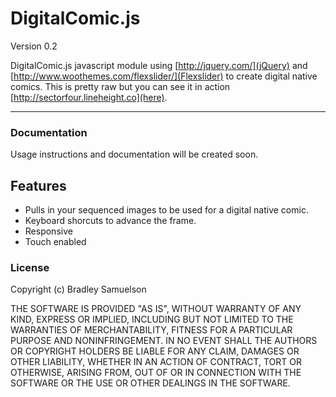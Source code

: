 # DigitalComic.js

Version 0.2

DigitalComic.js javascript module using [http://jquery.com/](jQuery) and [http://www.woothemes.com/flexslider/](Flexslider) to create digital native comics. This is pretty raw but you can see it in action [http://sectorfour.lineheight.co](here).

-----------------------

### Documentation 

Usage instructions and documentation will be created soon.

## Features

* Pulls in your sequenced images to be used for a digital native comic.
* Keyboard shorcuts to advance the frame.
* Responsive
* Touch enabled

### License

Copyright (c) Bradley Samuelson

THE SOFTWARE IS PROVIDED "AS IS", WITHOUT WARRANTY OF ANY KIND, EXPRESS OR
IMPLIED, INCLUDING BUT NOT LIMITED TO THE WARRANTIES OF MERCHANTABILITY,
FITNESS FOR A PARTICULAR PURPOSE AND NONINFRINGEMENT. IN NO EVENT SHALL THE
AUTHORS OR COPYRIGHT HOLDERS BE LIABLE FOR ANY CLAIM, DAMAGES OR OTHER
LIABILITY, WHETHER IN AN ACTION OF CONTRACT, TORT OR OTHERWISE, ARISING FROM,
OUT OF OR IN CONNECTION WITH THE SOFTWARE OR THE USE OR OTHER DEALINGS IN THE
SOFTWARE.
